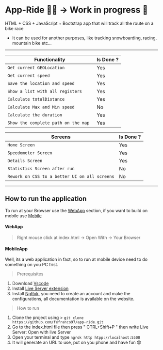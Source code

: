 # App-Ride 🚵‍♂️ -> Work in progress 🚧

HTML + CSS + JavaScript + Bootstrap app that will track all the route on a bike race

- It can be used for another purposes, like tracking snowboarding, racing, mountain bike etc...

---

| Functionality                        | Is Done ? |
| ------------------------------------ | --------- |
| `Get current GEOLocation`            | Yes       |
| `Get current speed`                  | Yes       |
| `Save the location and speed`        | Yes       |
| `Show a list with all registers`     | Yes       |
| `Calculate totalDistance`            | Yes       |
| `Calculate Max and Min speed`        | No        |
| `Calculate the duration`             | Yes       |
| `Show the complete path on the map ` | Yes       |

| Screens                                       | Is Done ? |
| --------------------------------------------- | --------- |
| `Home Screen`                                 | Yes       |
| `Speedometer Screen`                          | Yes       |
| `Details Screen`                              | Yes       |
| `Statistics Screen after run`                 | No        |
| `Rework on CSS to a better UI on all screens` | No        |

---

## How to run the application

To run at your Browser use the [WebApp](#webapp) section, if you want to build on mobile use [Mobile](#mobileapp)

#### WebApp

> Right mouse click at index.html -> Open With -> Your Browser

#### MobileApp

Well, its a web application in fact, so to run at mobile device need to do something on you PC frist.

> Prerequisites

1. Download [Vscode](https://code.visualstudio.com/)
2. Install [Live Server extension](https://marketplace.visualstudio.com/items?itemName=ritwickdey.LiveServer)
3. Install [NgRok](https://ngrok.com/), you need to create an account and make the configurations, all documentation is available on the website.

> How to run

1. Clone the project using > `git clone https://github.com/fefranco97/app-ride.git`
2. Go to the index.html file then press " CTRL+Shift+P " then write Live Server: Open with live Server
3. Open your terminal and type `ngrok http htpp://localhost:5500`
4. It will generate an URL to use, put on you phone and have fun 😎
